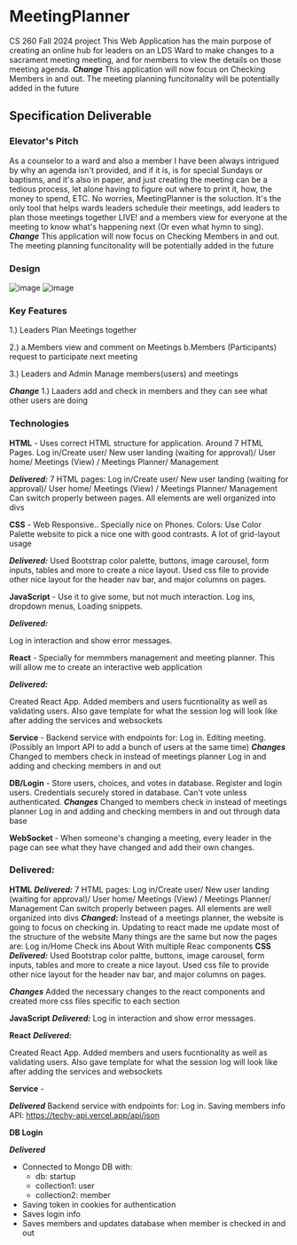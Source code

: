 # MeetingPlanner
CS 260 Fall 2024 project 
This Web Application has the main purpose of creating an online hub for leaders on an LDS Ward to make changes to a sacrament meeting meeting, and for members to view the details on those meeting agenda.
***Change***
This application will now focus on Checking Members in and out.
The meeting planning funcitonality will be potentially added in the future

## Specification Deliverable
### Elevator's Pitch

As a counselor to a ward and also a member I have been always intrigued by why an agenda isn't provided, and if it is, is for special Sundays or baptisms, and it's also in paper, and just creating the meeting can be a tedious process, let alone having to figure out where to print it, how, the money to spend, ETC. No worries, MeetingPlanner is the soluction. It's the only tool that helps wards leaders schedule their meetings, add leaders to plan those meetings together LIVE! and a members view for everyone at the meeting to know what's happening next (Or even what hymn to sing). 
***Change***
This application will now focus on Checking Members in and out.
The meeting planning funcitonality will be potentially added in the future

### Design
![image](https://github.com/user-attachments/assets/538b32a9-6277-4592-89c8-f3ea209f588b)
![image](https://github.com/user-attachments/assets/c30760c9-8cb8-42bd-b813-54e1dd55aee5)

### Key Features

1.) Leaders Plan Meetings together

2.) a.Members view and comment on Meetings
    b.Members (Participants) request to participate next meeting
    
3.) Leaders and Admin Manage members(users) and meetings

***Change***
1.) Laaders add and check in members and they can see what other users are doing
### Technologies 

**HTML** - Uses correct HTML structure for application. Around 7 HTML Pages. Log in/Create user/ New user landing (waiting for approval)/ User home/ Meetings (View) / Meetings Planner/ Management

***Delivered:***
    7 HTML pages:  Log in/Create user/ New user landing (waiting for approval)/ User home/ Meetings (View) / Meetings Planner/ Management
    Can switch properly between pages.
    All elements are well organized into divs

**CSS** - Web Responsive.. Specially nice on Phones. Colors: Use Color Palette website to pick a nice one with good contrasts. A lot of grid-layout usage

***Delivered:*** 
    Used Bootstrap color palette, buttons, image carousel, form inputs, tables and more to create a nice layout. 
    Used css file to provide other nice layout for the header nav bar, and major columns on pages.

**JavaScript** - Use it to give some, but not much interaction. Log ins, dropdown menus, Loading snippets.

***Delivered:***

Log in interaction and show error messages.

**React** - Specially for memmbers management and meeting planner. This will allow me to create an interactive web application


***Delivered:***

Created React App. Added members and users fucntionality as well as validating users. Also gave template for what the session log will look like after adding the services and websockets

**Service** - Backend service with endpoints for: 
Log in.
Editing meeting.
(Possibly an Import API to add a bunch of users at the same time)
***Changes***
Changed to members check in instead of meetings planner
Log in and adding and checking members in and out

**DB/Login** - Store users, choices, and votes in database. Register and login users. Credentials securely stored in database. Can't vote unless authenticated. 
***Changes***
Changed to members check in instead of meetings planner
Log in and adding and checking members in and out through data base

**WebSocket** - When someone's changing a meeting, every leader in the page can see what they have changed and add their own changes.


### Delivered:

**HTML**
***Delivered:***
    7 HTML pages:  Log in/Create user/ New user landing (waiting for approval)/ User home/ Meetings (View) / Meetings Planner/ Management
    Can switch properly between pages.
    All elements are well organized into divs
***Changed:***
Instead of a meetings planner, the website is going to focus on checking in. Updating to react made me update most of the structure of the website
Many things are the same but now the pages are: 
Log in/Home 
Check ins
About
With multiple Reac components
**CSS** 
***Delivered:*** 
    Used Bootstrap color paltte, buttons, image carousel, form inputs, tables and more to create a nice layout. 
    Used css file to provide other nice layout for the header nav bar, and major columns on pages.
    
***Changes***
    Added the necessary changes to the react components and created more css files specific to each section

**JavaScript**
***Delivered:***
Log in interaction and show error messages.

**React** 
***Delivered:***

Created React App. Added members and users fucntionality as well as validating users. Also gave template for what the session log will look like after adding the services and websockets

**Service** -

***Delivered***
Backend service with endpoints for: 
Log in.
Saving members info
API: https://techy-api.vercel.app/api/json


**DB Login**

***Delivered***

- Connected to Mongo DB with:
     - db: startup
     - collection1: user
     - collection2: member
 - Saving token in cookies for authentication
 - Saves login info
 - Saves members and updates database when member is checked in and out
